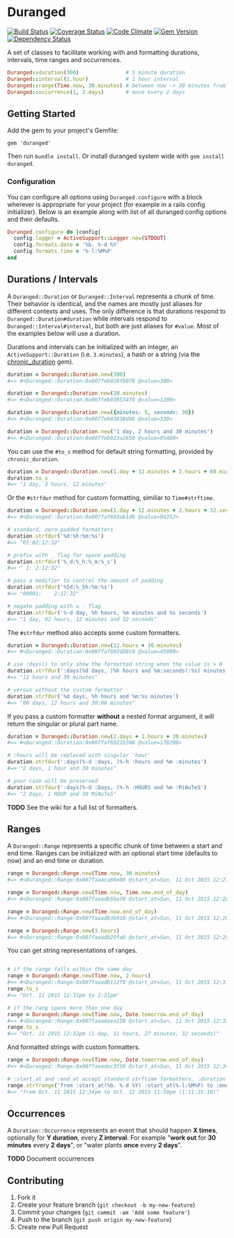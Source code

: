 # Duranged

[![Build Status](https://travis-ci.org/markrebec/duranged.png)](https://travis-ci.org/markrebec/duranged)
[![Coverage Status](https://coveralls.io/repos/markrebec/duranged/badge.svg)](https://coveralls.io/r/markrebec/duranged)
[![Code Climate](https://codeclimate.com/github/markrebec/duranged.png)](https://codeclimate.com/github/markrebec/duranged)
[![Gem Version](https://badge.fury.io/rb/duranged.png)](http://badge.fury.io/rb/duranged)
[![Dependency Status](https://gemnasium.com/markrebec/duranged.png)](https://gemnasium.com/markrebec/duranged)

A set of classes to facilitate working with and formatting durations, intervals, time ranges and occurrences.

```ruby
Duranged::duration(300)               # 5 minute duration
Duranged::interval(1.hour)            # 1 hour interval
Duranged::range(Time.now, 30.minutes) # between now -> 30 minutes from now
Duranged::occurrence(1, 2.days)       # once every 2 days
```

## Getting Started

Add the gem to your project's Gemfile:

    gem 'duranged'

Then run `bundle install`. Or install duranged system wide with `gem install duranged`.

### Configuration

You can configure all options using `Duranged.configure` with a block wherever is appropriate for your project (for example in a rails config initializer). Below is an example along with list of all duranged config options and their defaults.

```ruby
Duranged.configure do |config|
  config.logger = ActiveSupport::Logger.new(STDOUT)
  config.formats.date = '%b. %-d %Y'
  config.formats.time = '%-l:%M%P'
end
```
## Durations / Intervals

A `Duranged::Duration` or `Duranged::Interval` represents a chunk of time. Their behavior is identical, and the names are mostly just aliases for different contexts and uses. The only difference is that durations respond to `Duranged::Duration#duration` while intervals respond to `Duranged::Interval#interval`, but both are just aliases for `#value`. Most of the examples below will use a duration.

Durations and intervals can be initialized with an integer, an `ActiveSupport::Duration` (i.e. `3.minutes`), a hash or a string (via the [chronic_duration](https://github.com/hpoydar/chronic_duration) gem).

```ruby
duration = Duranged::Duration.new(300)
#=> #<Duranged::Duration:0x007feb020f80f8 @value=300>

duration = Duranged::Duration.new(20.minutes)
#=> #<Duranged::Duration:0x007feb038534f0 @value=1200>

duration = Duranged::Duration.new({minutes: 5, seconds: 30})
#=> #<Duranged::Duration:0x007feb03838d08 @value=330>

duration = Duranged::Duration.new("1 day, 2 hours and 30 minutes")
#=> #<Duranged::Duration:0x007feb023a2650 @value=95400>
```

You can use the `#to_s` method for default string formatting, provided by `chronic_duration`.

```ruby
duration = Duranged::Duration.new(1.day + 12.minutes + 2.hours + 60.minutes)
duration.to_s
#=> "1 day, 3 hours, 12 minutes"
```

Or the `#strfdur` method for custom formatting, similiar to `Time#strftime`.

```ruby
duration = Duranged::Duration.new(1.day + 12.minutes + 2.hours + 32.seconds)
#=> #<Duranged::Duration:0x007faf693ab1d0 @value=94352> 

# standard, zero-padded formatters
duration.strfdur('%d:%h:%m:%s')
#=> "01:02:12:32" 

# prefix with _ flag for space padding
duration.strfdur('%_d:%_h:%_m:%_s')
#=> " 1: 2:12:32" 

# pass a modifier to control the amount of padding
duration.strfdur('%5d:%_5h:%m:%s')
#=> "00001:    2:12:32" 

# negate padding with a - flag
duration.strfdur('%-d day, %h hours, %m minutes and %s seconds')
#=> "1 day, 02 hours, 12 minutes and 32 seconds" 
```

The `#strfdur` method also accepts some custom formatters.

```ruby
duration = Duranged::Duration.new(12.hours + 30.minutes)
#=> #<Duranged::Duration:0x007faf692d38c0 @value=45000>

# use :days() to only show the formatted string when the value is > 0
duration.strfdur(':days(%d days, )%h hours and %m:seconds(:%s) minutes')
#=> "12 hours and 30 minutes" 

# versus without the custom formatter
duration.strfdur('%d days, %h hours and %m:%s minutes')
#=> "00 days, 12 hours and 30:00 minutes" 
```

If you pass a custom formatter **without** a nested format argument, it will return the singular or plural part name.

```ruby
duration = Duranged::Duration.new(2.days + 1.hours + 30.minutes)
#=> #<Duranged::Duration:0x007faf6921b388 @value=178200>

# :hours will be replaced with singular 'hour'
duration.strfdur(':days(%-d :days, )%-h :hours and %m :minutes')
#=> "2 days, 1 hour and 30 minutes" 

# your case will be preserved
duration.strfdur(':days(%-d :Days, )%-h :HOURS and %m :MiNuTeS')
#=> "2 Days, 1 HOUR and 30 MiNuTeS"
```

**TODO** See the wiki for a full list of formatters.

## Ranges

A `Duranged::Range` represents a specific chunk of time between a start and end time. Ranges can be initialized with an optional start time (defaults to now) and an end time or duration.

```ruby
range = Duranged::Range.new(Time.now, 30.minutes)
#=> #<Duranged::Range:0x007faaaca86e80 @start_at=Sun, 11 Oct 2015 12:27:31 -0700, @value=1800, @end_at=Sun, 11 Oct 2015 12:57:31 -0700>

range = Duranged::Range.new(Time.now, Time.now.end_of_day)
#=> #<Duranged::Range:0x007faaadb5baf8 @start_at=Sun, 11 Oct 2015 12:28:13 -0700, @value=41506, @end_at=Sun, 11 Oct 2015 23:59:59 -0700>

range = Duranged::Range.new(Time.now.end_of_day)
#=> #<Duranged::Range:0x007faaadb3b910 @start_at=Sun, 11 Oct 2015 12:28:44 -0700, @value=41475, @end_at=Sun, 11 Oct 2015 23:59:59 -0700>

range = Duranged::Range.new(3.hours)
#=> #<Duranged::Range:0x007faaadb29fa8 @start_at=Sun, 11 Oct 2015 12:29:26 -0700, @value=10800, @end_at=Sun, 11 Oct 2015 15:29:26 -0700>
```

You can get string representations of ranges.

```ruby

# if the range falls within the same day
range = Duranged::Range.new(Time.now, 2.hours)
#=> #<Duranged::Range:0x007faaadb112f0 @start_at=Sun, 11 Oct 2015 12:31:02 -0700, @value=7200, @end_at=Sun, 11 Oct 2015 14:31:02 -0700>
range.to_s
#=> "Oct. 11 2015 12:31pm to 2:31pm"

# if the rang spans more than one day
range = Duranged::Range.new(Time.now, Date.tomorrow.end_of_day)
#=> #<Duranged::Range:0x007faaadaea150 @start_at=Sun, 11 Oct 2015 12:32:27 -0700, @value=127652, @end_at=Mon, 12 Oct 2015 23:59:59 -0700>
range.to_s
#=> "Oct. 11 2015 12:32pm (1 day, 11 hours, 27 minutes, 32 seconds)"
```

And formatted strings with custom formatters.

```ruby
range = Duranged::Range.new(Time.now, Date.tomorrow.end_of_day)
#=> #<Duranged::Range:0x007faaadac3f50 @start_at=Sun, 11 Oct 2015 12:34:49 -0700, @value=127510, @end_at=Mon, 12 Oct 2015 23:59:59 -0700>

# :start_at and :end_at accept standard strftime formatters, :duration accepts Duranged::Duration formatters
range.strfrange('from :start_at(%b. %-d %Y) :start_at(%-l:%M%P) to :end_at(%b. %-d %Y %-l:%M%P) (:duration(%-d:%-h:%-m:%-s))')
#=> "from Oct. 11 2015 12:34pm to Oct. 12 2015 11:59pm (1:11:25:10)"
```

## Occurrences

A `Duration::Occurrence` represents an event that should happen **X times**, optionally for **Y duration**, every **Z interval**. For example "**work out** for **30 minutes** every **2 days**", or "water plants **once** every **2 days**".

**TODO** Document occurrences

## Contributing
1. Fork it
2. Create your feature branch (`git checkout -b my-new-feature`)
3. Commit your changes (`git commit -am 'Add some feature'`)
4. Push to the branch (`git push origin my-new-feature`)
5. Create new Pull Request
